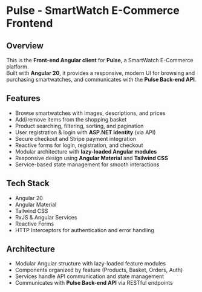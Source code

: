 # Pulse - SmartWatch E-Commerce Frontend

## Overview
This is the **Front-end Angular client** for **Pulse**, a SmartWatch E-Commerce platform.  
Built with **Angular 20**, it provides a responsive, modern UI for browsing and purchasing smartwatches, and communicates with the **Pulse Back-end API**.

## Features
- Browse smartwatches with images, descriptions, and prices
- Add/remove items from the shopping basket
- Product searching, filtering, sorting, and pagination
- User registration & login with **ASP.NET Identity** (via API)
- Secure checkout and Stripe payment integration
- Reactive forms for login, registration, and checkout
- Modular architecture with **lazy-loaded Angular modules**
- Responsive design using **Angular Material** and **Tailwind CSS**
- Service-based state management for smooth interactions

## Tech Stack
- Angular 20
- Angular Material
- Tailwind CSS
- RxJS & Angular Services
- Reactive Forms
- HTTP Interceptors for authentication and error handling

## Architecture
- Modular Angular structure with lazy-loaded feature modules
- Components organized by feature (Products, Basket, Orders, Auth)
- Services handle API communication and state management
- Communicates with **Pulse Back-end API** via RESTful endpoints

   
